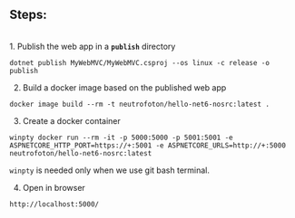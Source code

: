
## Steps:
<br/>
1. Publish the web app in a <code><b>publish</b></code> directory

```
dotnet publish MyWebMVC/MyWebMVC.csproj --os linux -c release -o publish
```

2. Build a docker image based on the published web app
```
docker image build --rm -t neutrofoton/hello-net6-nosrc:latest .
```

3. Create a docker container
```
winpty docker run --rm -it -p 5000:5000 -p 5001:5001 -e ASPNETCORE_HTTP_PORT=https://+:5001 -e ASPNETCORE_URLS=http://+:5000 neutrofoton/hello-net6-nosrc:latest
```

<code>winpty</code> is needed only when we use git bash terminal.

4. Open in browser
```
http://localhost:5000/
```